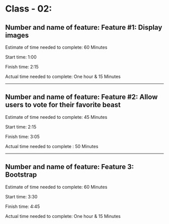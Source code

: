 # Class - 02:

## Number and name of feature: Feature #1: Display images

Estimate of time needed to complete: 60 Minutes

Start time: 1:00

Finish time: 2:15

Actual time needed to complete: One hour & 15 Minutes

----------------------------------------------------------------------------------

## Number and name of feature: Feature #2: Allow users to vote for their favorite beast

Estimate of time needed to complete: 45 Minutes

Start time: 2:15

Finish time: 3:05

Actual time needed to complete : 50 Minutes

----------------------------------------------------------------------------------

## Number and name of feature: Feature 3: Bootstrap

Estimate of time needed to complete: 60 Minutes

Start time: 3:30

Finish time: 4:45

Actual time needed to complete: One hour & 15 Minutes